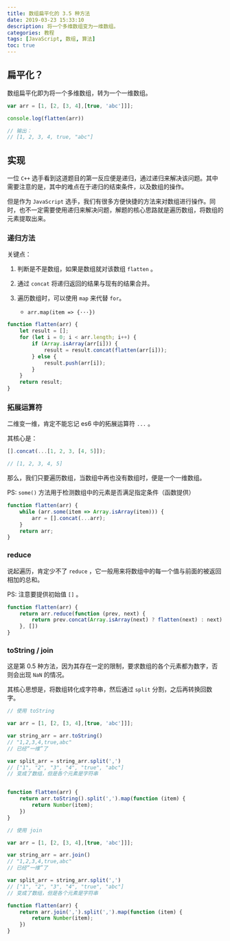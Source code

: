 ```yaml
---
title: 数组扁平化的 3.5 种方法
date: 2019-03-23 15:33:10
description: 将一个多维数组变为一维数组。
categories: 教程
tags: [JavaScript, 数组, 算法]
toc: true
---
```


## 扁平化？

数组扁平化即为将一个多维数组，转为一个一维数组。

```javascript
var arr = [1, [2, [3, 4],[true, 'abc']]];

console.log(flatten(arr)) 

// 输出：
// [1, 2, 3, 4, true, "abc"]
```

## 实现

一位 `C++` 选手看到这道题目的第一反应便是递归，通过递归来解决该问题。其中需要注意的是，其中的难点在于递归的结束条件，以及数组的操作。

但是作为 `JavaScript` 选手，我们有很多方便快捷的方法来对数组进行操作。同时，也不一定需要使用递归来解决问题，解题的核心思路就是遍历数组，将数组的元素提取出来。

### 递归方法

关键点：

1. 判断是不是数组，如果是数组就对该数组 `flatten` 。

2. 通过 `concat` 将递归返回的结果与现有的结果合并。

3. 遍历数组时，可以使用 `map` 来代替 `for`。
   
   - `arr.map(item => {···})`


```javascript
function flatten(arr) {
    let result = [];
    for (let i = 0; i < arr.length; i++) {
        if (Array.isArray(arr[i])) {
            result = result.concat(flatten(arr[i]));
        } else {
            result.push(arr[i]);
        }
    }
    return result;
}
```

### 拓展运算符

二维变一维，肯定不能忘记 es6 中的拓展运算符 `...` 。

其核心是：

```javascript
[].concat(...[1, 2, 3, [4, 5]]);

// [1, 2, 3, 4, 5]
```

那么，我们只要遍历数组，当数组中再也没有数组时，便是一个一维数组。

PS: `some()` 方法用于检测数组中的元素是否满足指定条件（函数提供）

```javascript
function flatten(arr) {
    while (arr.some(item => Array.isArray(item))) {
        arr = [].concat(...arr);
    }
    return arr;
}
```

### reduce

说起遍历，肯定少不了 `reduce` ，它一般用来将数组中的每一个值与前面的被返回相加的总和。

PS: 注意要提供初始值 `[]` 。

```javascript
function flatten(arr) {
    return arr.reduce(function (prev, next) {
        return prev.concat(Array.isArray(next) ? flatten(next) : next)
    }, [])
}
```

### toString / join

这是第 0.5 种方法，因为其存在一定的限制，要求数组的各个元素都为数字，否则会出现 `NaN` 的情况。

其核心思想是，将数组转化成字符串，然后通过 `split` 分割，之后再转换回数字。

```javascript
// 使用 toString

var arr = [1, [2, [3, 4],[true, 'abc']]];

var string_arr = arr.toString()
// "1,2,3,4,true,abc"
// 已经“一维”了

var split_arr = string_arr.split(',')
// ["1", "2", "3", "4", "true", "abc"]
// 变成了数组，但是各个元素是字符串


function flatten(arr) {
    return arr.toString().split(',').map(function (item) {
        return Number(item);
    })
}
```

```javascript
// 使用 join

var arr = [1, [2, [3, 4],[true, 'abc']]];

var string_arr = arr.join()
// "1,2,3,4,true,abc"
// 已经“一维”了

var split_arr = string_arr.split(',')
// ["1", "2", "3", "4", "true", "abc"]
// 变成了数组，但是各个元素是字符串

function flatten(arr) {
    return arr.join(',').split(',').map(function (item) {
        return Number(item);
    })
}
```